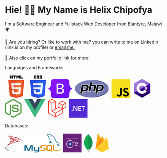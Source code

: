 # Hie! :wave::smiley: My Name is Helix Chipofya

I'm a Software Engineer and Fullstack Web Developer from Blantyre, Malawi :earth_africa: <br><br>
:mega: Are you hiring? Or like to work with me? you can write to me on LinkedIn (link is on my profile) or <a href="mailto:wonganichipofya98@gmail.com">email me.</a>
<br><br>
 :mega: Also click on my <a href="https://helixmw.github.io" target="blank">portfolio link</a> for more!


 Languages and Frameworks:<br><br>
  <img src="images/HTML.svg" height="72">&nbsp;
 <img src="images/CSS.svg" height="72">&nbsp;
 <img src="images/Bootstrap.svg" height="60">&nbsp;
  <img src="images/PHP-logo.svg" height="60">&nbsp;
 <img src="images/js.png"  height="60">&nbsp;
 <img src="images/C.png" height="63">&nbsp;
 <img src="images/nodejs.png" height="60">&nbsp;
 <img src="images/vue.png" height="60">&nbsp;
 <img src="images/Laravel.svg" height="60">&nbsp;
 <img src="images/NET.svg" height="60">&nbsp;

 Databases:
 <br>
 <br>
  <img src="images/new-microsoft-sql-server-logo.png" height="60">&nbsp;
  <img src="images/MySQL.svg.png" height="60">&nbsp;
  <img src="images/ef.png" height="60">&nbsp;
  <img src="images/MongoDB.png" height="60">&nbsp;
  <img src="images/Firebase_Logo.png" height="60">&nbsp;
  
 
 <!-- Add-ons I have tested with Vue.js:
 <br>
 <br>
   <img src="images/Electron.svg" height="50">&nbsp;
     <img src="images/Ionic.svg" height="50">&nbsp; -->

  




  
 
 
 

